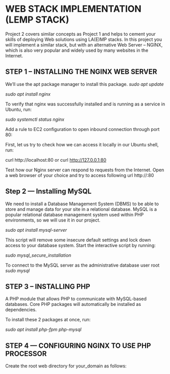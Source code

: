 # WEB STACK IMPLEMENTATION (LEMP STACK)
Project 2 covers similar concepts as Project 1 and helps to cement your skills of deploying Web solutions using LA(E)MP stacks. In this project you will implement a similar stack, but with an alternative Web Server – NGINX, which is also very popular and widely used by many websites in the Internet.

## STEP 1 – INSTALLING THE NGINX WEB SERVER
We’ll use the apt package manager to install this package.
*sudo apt update*

*sudo apt install nginx*

To verify that nginx was successfully installed and is running as a service in Ubuntu, run:

*sudo systemctl status nginx*

Add a rule to EC2 configuration to open inbound connection through port 80:


First, let us try to check how we can access it locally in our Ubuntu shell, run:

curl http://localhost:80
or
curl http://127.0.0.1:80

 Test how our Nginx server can respond to requests from the Internet. Open a web browser of your choice and try to access following url
http://<Public-IP-Address>:80
  
  
  
  ## Step 2 — Installing MySQL
  We need to install a Database Management System (DBMS) to be able to store and manage data for your site in a relational database. MySQL is a popular relational database management system used within PHP environments, so we will use it in our project.
  
  *sudo apt install mysql-server*
  
  
 This script will remove some insecure default settings and lock down access to your database system. Start the interactive script by running:

*sudo mysql_secure_installation*
  
 To connect to the MySQL server as the administrative database user root
*sudo mysql*
  
  
 ## STEP 3 – INSTALLING PHP
 A PHP module that allows PHP to communicate with MySQL-based databases. Core PHP packages will automatically be installed as dependencies.
  
 To install these 2 packages at once, run:

*sudo apt install php-fpm php-mysql*
  
  
  ## STEP 4 — CONFIGURING NGINX TO USE PHP PROCESSOR
  
  Create the root web directory for your_domain as follows:


